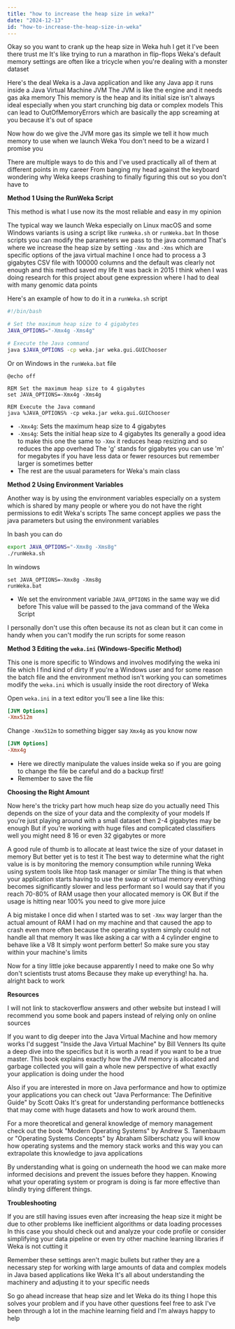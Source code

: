 ```yaml
---
title: "how to increase the heap size in weka?"
date: "2024-12-13"
id: "how-to-increase-the-heap-size-in-weka"
---
```


Okay so you want to crank up the heap size in Weka huh I get it I've been there trust me It's like trying to run a marathon in flip-flops Weka's default memory settings are often like a tricycle when you're dealing with a monster dataset

Here's the deal Weka is a Java application and like any Java app it runs inside a Java Virtual Machine JVM The JVM is like the engine and it needs gas aka memory This memory is the heap and its initial size isn't always ideal especially when you start crunching big data or complex models This can lead to OutOfMemoryErrors which are basically the app screaming at you because it's out of space

Now how do we give the JVM more gas its simple we tell it how much memory to use when we launch Weka You don't need to be a wizard I promise you

There are multiple ways to do this and I've used practically all of them at different points in my career From banging my head against the keyboard wondering why Weka keeps crashing to finally figuring this out so you don't have to

**Method 1 Using the RunWeka Script**

This method is what I use now its the most reliable and easy in my opinion

The typical way we launch Weka especially on Linux macOS and some Windows variants is using a script like `runWeka.sh` or `runWeka.bat` In those scripts you can modify the parameters we pass to the java command That's where we increase the heap size by setting `-Xmx` and `-Xms` which are specific options of the java virtual machine I once had to process a 3 gigabytes CSV file with 100000 columns and the default was clearly not enough and this method saved my life It was back in 2015 I think when I was doing research for this project about gene expression where I had to deal with many genomic data points

Here's an example of how to do it in a `runWeka.sh` script

```bash
#!/bin/bash

# Set the maximum heap size to 4 gigabytes
JAVA_OPTIONS="-Xmx4g -Xms4g"

# Execute the Java command
java $JAVA_OPTIONS -cp weka.jar weka.gui.GUIChooser
```

Or on Windows in the `runWeka.bat` file

```batch
@echo off

REM Set the maximum heap size to 4 gigabytes
set JAVA_OPTIONS=-Xmx4g -Xms4g

REM Execute the Java command
java %JAVA_OPTIONS% -cp weka.jar weka.gui.GUIChooser
```

*   `-Xmx4g`: Sets the maximum heap size to 4 gigabytes
*   `-Xms4g`: Sets the initial heap size to 4 gigabytes Its generally a good idea to make this one the same to `-Xmx` it reduces heap resizing and so reduces the app overhead The 'g' stands for gigabytes you can use 'm' for megabytes if you have less data or fewer resources but remember larger is sometimes better
*   The rest are the usual parameters for Weka's main class

**Method 2 Using Environment Variables**

Another way is by using the environment variables especially on a system which is shared by many people or where you do not have the right permissions to edit Weka's scripts The same concept applies we pass the java parameters but using the environment variables

In bash you can do

```bash
export JAVA_OPTIONS="-Xmx8g -Xms8g"
./runWeka.sh
```

In windows

```batch
set JAVA_OPTIONS=-Xmx8g -Xms8g
runWeka.bat
```

*   We set the environment variable `JAVA_OPTIONS` in the same way we did before This value will be passed to the java command of the Weka Script

I personally don't use this often because its not as clean but it can come in handy when you can't modify the run scripts for some reason

**Method 3 Editing the `weka.ini` (Windows-Specific Method)**

This one is more specific to Windows and involves modifying the weka ini file which I find kind of dirty If you're a Windows user and for some reason the batch file and the environment method isn't working you can sometimes modify the `weka.ini` which is usually inside the root directory of Weka

Open `weka.ini` in a text editor you'll see a line like this:

```ini
[JVM Options]
-Xmx512m
```

Change `-Xmx512m` to something bigger say `Xmx4g` as you know now

```ini
[JVM Options]
-Xmx4g
```

*   Here we directly manipulate the values inside weka so if you are going to change the file be careful and do a backup first!
*   Remember to save the file

**Choosing the Right Amount**

Now here's the tricky part how much heap size do you actually need This depends on the size of your data and the complexity of your models If you're just playing around with a small dataset then 2-4 gigabytes may be enough But if you're working with huge files and complicated classifiers well you might need 8 16 or even 32 gigabytes or more

A good rule of thumb is to allocate at least twice the size of your dataset in memory But better yet is to test it The best way to determine what the right value is is by monitoring the memory consumption while running Weka using system tools like htop task manager or similar The thing is that when your application starts having to use the swap or virtual memory everything becomes significantly slower and less performant so I would say that if you reach 70-80% of RAM usage then your allocated memory is OK But if the usage is hitting near 100% you need to give more juice

A big mistake I once did when I started was to set `-Xmx` way larger than the actual amount of RAM I had on my machine and that caused the app to crash even more often because the operating system simply could not handle all that memory It was like asking a car with a 4 cylinder engine to behave like a V8 It simply wont perform better! So make sure you stay within your machine's limits

Now for a tiny little joke because apparently I need to make one So why don't scientists trust atoms Because they make up everything! ha. ha. alright back to work

**Resources**

I will not link to stackoverflow answers and other website but instead I will recommend you some book and papers instead of relying only on online sources

If you want to dig deeper into the Java Virtual Machine and how memory works I'd suggest "Inside the Java Virtual Machine" by Bill Venners Its quite a deep dive into the specifics but it is worth a read if you want to be a true master. This book explains exactly how the JVM memory is allocated and garbage collected you will gain a whole new perspective of what exactly your application is doing under the hood

Also if you are interested in more on Java performance and how to optimize your applications you can check out "Java Performance: The Definitive Guide" by Scott Oaks It's great for understanding performance bottlenecks that may come with huge datasets and how to work around them.

For a more theoretical and general knowledge of memory management check out the book "Modern Operating Systems" by Andrew S. Tanenbaum or "Operating Systems Concepts" by Abraham Silberschatz you will know how operating systems and the memory stack works and this way you can extrapolate this knowledge to java applications

By understanding what is going on underneath the hood we can make more informed decisions and prevent the issues before they happen. Knowing what your operating system or program is doing is far more effective than blindly trying different things.

**Troubleshooting**

If you are still having issues even after increasing the heap size it might be due to other problems like inefficient algorithms or data loading processes In this case you should check out and analyze your code profile or consider simplifying your data pipeline or even try other machine learning libraries if Weka is not cutting it

Remember these settings aren't magic bullets but rather they are a necessary step for working with large amounts of data and complex models in Java based applications like Weka It's all about understanding the machinery and adjusting it to your specific needs

So go ahead increase that heap size and let Weka do its thing I hope this solves your problem and if you have other questions feel free to ask I've been through a lot in the machine learning field and I'm always happy to help
